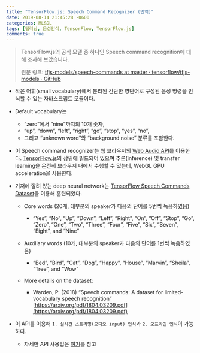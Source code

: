 ```yaml
---
title: "TensorFlow.js: Speech Command Recognizer (번역)"
date: 2019-08-14 21:45:28 -0600
categories: ML&DL
tags: [딥러닝, 음성인식, TensorFlow, TensorFlow.js] 
comments: true
---
```


> TensorFlow.js의 공식 모델 중 하나인 Speech command recognition에 대해 조사해 보았습니다.
>
> 원문 링크: [tfjs-models/speech-commands at master · tensorflow/tfjs-models · GitHub](https://github.com/tensorflow/tfjs-models/tree/master/speech-commands)

* 작은 어휘(small vocabulary)에서 분리된 간단한 영단어로 구성된 음성 명령을 인식할 수 있는 자바스크립트 모듈이다.

* Default vocabulary는 
    * “zero”에서 “nine”까지의 10개 숫자, 
    * “up”, “down”, “left”, “right”, “go”, “stop”, “yes”, “no”,
    * 그리고 “unknown word”와 “background noise” 분류를 포함한다.

* 이 Speech command recognizer는 웹 브라우저의 [Web Audio API](https://developer.mozilla.org/en-US/docs/Web/API/Web_Audio_API)를 이용한다. [TensorFlow.js](https://www.tensorflow.org/js/)의 상위에 빌드되어 있으며 추론(inference) 및 transfer learning을 온전히 브라우저 내에서 수행할 수 있는데, WebGL GPU acceleration을 사용한다.

* 기저에 깔려 있는 deep neural network는 [TensorFlow Speech Commands Dataset](https://www.tensorflow.org/tutorials/sequences/audio_recognition)을 이용해 훈련되었다.
	* Core words (20개, 대부분의 speaker가 다음의 단어를 5번씩 녹음하였음)

		* “Yes”, “No”, “Up”, “Down”, “Left”, “Right”, “On”, “Off”, “Stop”, “Go”, “Zero”, “One”, “Two”, “Three”, “Four”, “Five”, “Six”, “Seven”, “Eight”, and “Nine”

	* Auxiliary words (10개, 대부분의 speaker가 다음의 단어를 1번씩 녹음하였음)
		* “Bed”, “Bird”, “Cat”, “Dog”, “Happy”, “House”, “Marvin”, “Sheila”, “Tree”, and “Wow”

	* More details on the dataset: 
		* Warden, P. (2018) “Speech commands: A dataset for limited-vocabulary speech recognition”  [https://arxiv.org/pdf/1804.03209.pdf](https://arxiv.org/pdf/1804.03209.pdf) 

* 이 API를 이용해 `1. 실시간 스트리밍(오디오 input) 인식`과 `2. 오프라인 인식`이 가능하다.
    * 자세한 API 사용법은 [여기](https://github.com/tensorflow/tfjs-models/tree/master/speech-commands#api-usage)를 참고
